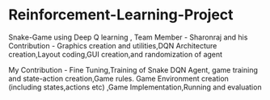 # Reinforcement-Learning-Project
Snake-Game using Deep Q learning , 
Team Member - Sharonraj and his 
Contribution - 
Graphics creation and utilities,DQN Architecture 
creation,Layout coding,GUI creation,and 
randomization of agent

My Contribution - 
Fine Tuning,Training of Snake DQN Agent, 
game training and state-action creation,Game 
rules. Game Environment creation (including 
states,actions etc) ,Game 
Implementation,Running and evaluation
